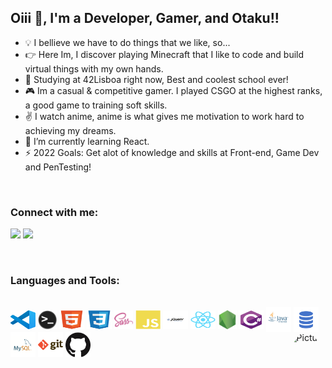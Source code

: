 ## Oiii 👋, I'm a Developer, Gamer, and Otaku!!

- 💡 I bellieve we have to do things that we like, so... 
- 👉 Here Im, I discover playing Minecraft that I like to code and build virtual things with my own hands.
- 🏫 Studying at 42Lisboa right now, Best and coolest school ever!
- 🎮 Im a casual & competitive gamer. I played CSGO at the highest ranks, a good game to training soft skills.
- ✌️ I watch anime, anime is what gives me motivation to work hard to achieving my dreams.
- 📖 I’m currently learning React.
- ⚡ 2022 Goals: Get alot of knowledge and skills at Front-end, Game Dev and PenTesting!

<br />

### Connect with me:

<a href="https://www.linkedin.com/in/diogo-vilarinho-on/" target="_blank"><img src="https://img.shields.io/badge/-LinkedIn-%230077B5?style=for-the-badge&logo=linkedin&logoColor=white" target="_blank"></a> 
<a href="https://www.instagram.com/diogo.vilarinho.on/" target="_blank"><img src="https://img.shields.io/badge/-Instagram-%23E4405F?style=for-the-badge&logo=instagram&logoColor=white" target="_blank"></a>

<br />

### Languages and Tools:




<div style="display: inline_block"><br>
  <img align="center" alt="VScode" height="30" width="40" src="https://raw.githubusercontent.com/github/explore/80688e429a7d4ef2fca1e82350fe8e3517d3494d/topics/visual-studio-code/visual-studio-code.png" />
  <img align="center" alt="CMD" width="30px" width="40px" src="https://raw.githubusercontent.com/github/explore/80688e429a7d4ef2fca1e82350fe8e3517d3494d/topics/terminal/terminal.png" />
  <img align="center" alt="HTML" height="30px" width="40px" src="https://raw.githubusercontent.com/devicons/devicon/master/icons/html5/html5-original.svg">
  <img align="center" alt="CSS" height="30px" width="40px" src="https://raw.githubusercontent.com/devicons/devicon/master/icons/css3/css3-original.svg">
  <img align="center" alt="Sass" width="30px" width="40px" src="https://raw.githubusercontent.com/github/explore/80688e429a7d4ef2fca1e82350fe8e3517d3494d/topics/sass/sass.png" />
  <img align="center" alt="JS" height="30px" width="40px" src="https://raw.githubusercontent.com/devicons/devicon/master/icons/javascript/javascript-plain.svg">
  <img align="center" alt="Jquery" height="30px" width="40px" src="https://raw.githubusercontent.com/github/explore/80688e429a7d4ef2fca1e82350fe8e3517d3494d/topics/jquery/jquery.png" />
  <img align="center" alt="React" height="30px" width="40px" src="https://raw.githubusercontent.com/devicons/devicon/master/icons/react/react-original.svg">
  <img align="center" alt="Node.js" width="30px" width="40px" src="https://raw.githubusercontent.com/github/explore/80688e429a7d4ef2fca1e82350fe8e3517d3494d/topics/nodejs/nodejs.png" />
  <img align="center" alt="CSharp" height="30px" width="40px" src="https://raw.githubusercontent.com/devicons/devicon/master/icons/csharp/csharp-original.svg">
  <img align="center" alt="Java" width="40px" src="https://raw.githubusercontent.com/github/explore/80688e429a7d4ef2fca1e82350fe8e3517d3494d/topics/java/java.png" />
  <img align="center" alt="SQL" width="40px" src="https://raw.githubusercontent.com/github/explore/80688e429a7d4ef2fca1e82350fe8e3517d3494d/topics/sql/sql.png" />
  <img align="center" alt="MySQL" width="40px" src="https://raw.githubusercontent.com/github/explore/80688e429a7d4ef2fca1e82350fe8e3517d3494d/topics/mysql/mysql.png" />
  <img align="center" alt="Git" width="40px" src="https://raw.githubusercontent.com/github/explore/80688e429a7d4ef2fca1e82350fe8e3517d3494d/topics/git/git.png" />
  <img align="center" alt="GitHub" width="40px" src="https://raw.githubusercontent.com/github/explore/78df643247d429f6cc873026c0622819ad797942/topics/github/github.png" />
  <img align="right" alt="Picture" height="150px" style="border-radius:50%;" src="https://instagram.flis8-2.fna.fbcdn.net/v/t51.2885-19/s150x150/246514903_401587251690777_4425820650471141278_n.jpg?_nc_ht=instagram.flis8-2.fna.fbcdn.net&_nc_cat=109&_nc_ohc=1_SU5Pm2wM4AX-pSrIl&edm=ALbqBD0BAAAA&ccb=7-4&oh=f4eda25036f35ec84f607a347a81af65&oe=619DE695&_nc_sid=9a90d6">
</div>

<br />

[instagram]: https://www.instagram.com/diogo.vilarinho.on/
[linkedin]: https://www.linkedin.com/in/diogo-vilarinho-on/

